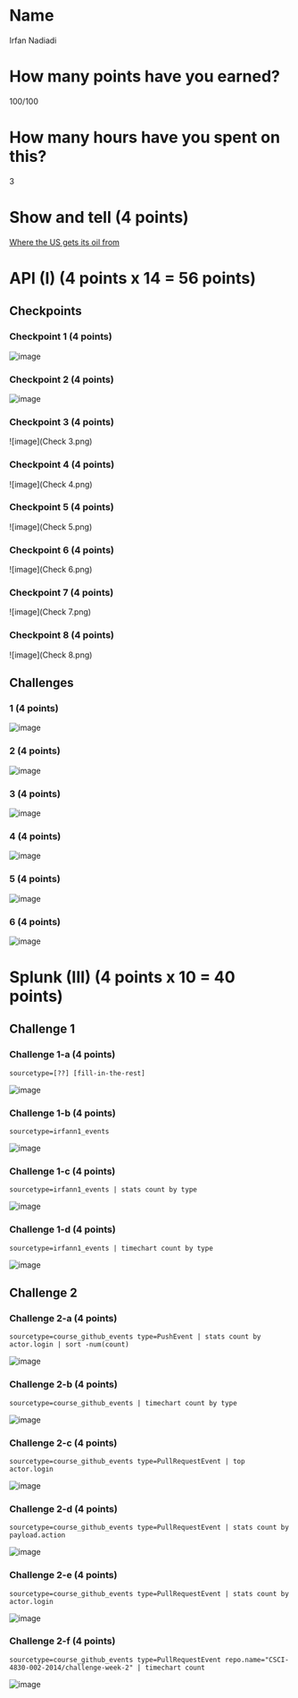 # Name

Irfan Nadiadi

# How many points have you earned?

100/100

# How many hours have you spent on this?

3

# Show and tell (4 points)

[Where the US gets its oil from](http://www.randalolson.com/2014/08/28/where-the-u-s-gets-its-oil-from/)

# API (I) (4 points x 14 = 56 points)

## Checkpoints

### Checkpoint 1 (4 points)

![image](http://i.imgur.com/LEqKdLX.png)

### Checkpoint 2 (4 points)

![image](http://i.imgur.com/R7WeUo7.png)

### Checkpoint 3 (4 points)

![image](Check 3.png)

### Checkpoint 4 (4 points)

![image](Check 4.png)

### Checkpoint 5 (4 points)

![image](Check 5.png)

### Checkpoint 6 (4 points)

![image](Check 6.png)

### Checkpoint 7 (4 points)

![image](Check 7.png)

### Checkpoint 8 (4 points)

![image](Check 8.png)

## Challenges

### 1 (4 points)

![image](challenges/1.png)

### 2 (4 points)

![image](challenges/2.png)

### 3 (4 points)

![image](challenges/3.png)

### 4 (4 points)

![image](challenges/4.png)

### 5 (4 points)

![image](challenges/5.png)

### 6 (4 points)

![image](challenges/6.png)



# Splunk (III) (4 points x 10 = 40 points)

## Challenge 1

### Challenge 1-a (4 points)
```
sourcetype=[??] [fill-in-the-rest]
```
![image](challenges/1a.png)

### Challenge 1-b (4 points)
```
sourcetype=irfann1_events
```
![image](challenges/1b.png)

### Challenge 1-c (4 points)
```
sourcetype=irfann1_events | stats count by type
```
![image](challenges/1c.png)

### Challenge 1-d (4 points)
```
sourcetype=irfann1_events | timechart count by type
```
![image](challenges/1d.png)

## Challenge 2

### Challenge 2-a (4 points)
```
sourcetype=course_github_events type=PushEvent | stats count by actor.login | sort -num(count)
```
![image](challenges/2a.png)

### Challenge 2-b (4 points)
```
sourcetype=course_github_events | timechart count by type
```
![image](challenges/2b.png)

### Challenge 2-c (4 points)
```
sourcetype=course_github_events type=PullRequestEvent | top actor.login
```
![image](challenges/2c.png)

### Challenge 2-d (4 points)
```
sourcetype=course_github_events type=PullRequestEvent | stats count by payload.action
```
![image](challenges/2d.png)

### Challenge 2-e (4 points)
```
sourcetype=course_github_events type=PullRequestEvent | stats count by actor.login
```
![image](challenges/2e.png)

### Challenge 2-f (4 points)
```
sourcetype=course_github_events type=PullRequestEvent repo.name="CSCI-4830-002-2014/challenge-week-2" | timechart count
```
![image](challenges/2f.png)
